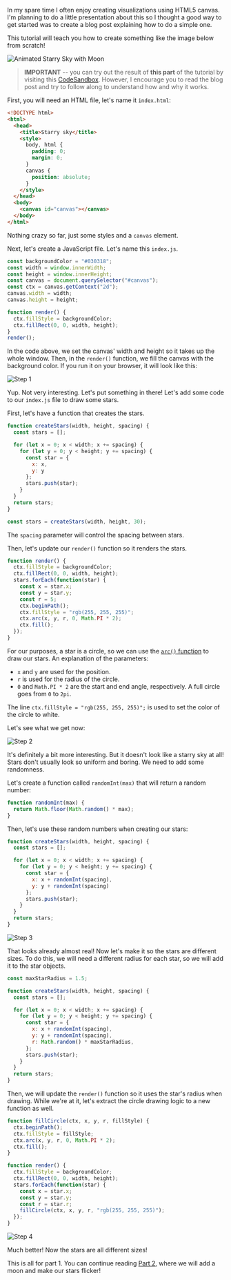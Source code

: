 <!--
.. title: Starry Sky in HTML5 Canvas - Part 1
.. slug: starry-sky-in-html5-canvas-pt1
.. date: 2019-04-13 15:35:56 UTC-06:00
.. tags: tutorials, javascript, programming-projects, canvas
.. category: 
.. link: 
.. description: 
.. type: text
-->

In my spare time I often enjoy creating visualizations using HTML5 canvas.
I'm planning to do a little presentation about this so I thought a good way to get started was to create a blog post explaining how to do a simple one.

This tutorial will teach you how to create something like the image below from scratch!

![Animated Starry Sky with Moon](/galleries/screenshots/starry/moon.gif)

>**IMPORTANT** -- you can try out the result of **this part** of the tutorial by visiting this [CodeSandbox](https://codesandbox.io/s/kmrx1z6wn7?fontsize=14).
>However, I encourage you to read the blog post and try to follow along to understand how and why it works.

First, you will need an HTML file, let's name it `index.html`:

```html
<!DOCTYPE html>
<html>
  <head>
    <title>Starry sky</title>
    <style>
      body, html {
        padding: 0;
        margin: 0;
      }
      canvas {
        position: absolute;
      }
    </style>
  </head>
  <body>
    <canvas id="canvas"></canvas>
  </body>
</html>

```
Nothing crazy so far, just some styles and a `canvas` element.

Next, let's create a JavaScript file. Let's name this `index.js`.

```js
const backgroundColor = "#030318";
const width = window.innerWidth;
const height = window.innerHeight;
const canvas = document.querySelector("#canvas");
const ctx = canvas.getContext("2d");
canvas.width = width;
canvas.height = height;

function render() {
  ctx.fillStyle = backgroundColor;
  ctx.fillRect(0, 0, width, height);
}
render();
```

In the code above, we set the canvas' width and height so it takes up the whole window.
Then, in the `render()` function, we fill the canvas with the background color.
If you run it on your browser, it will look like this:

![Step 1](/galleries/screenshots/starry/step1.png)

Yup. Not very interesting. Let's put something in there!
Let's add some code to our `index.js` file to draw some stars.

First, let's have a function that creates the stars.
```js
function createStars(width, height, spacing) {
  const stars = [];

  for (let x = 0; x < width; x += spacing) {
    for (let y = 0; y < height; y += spacing) {
      const star = {
        x: x,
        y: y
      };
      stars.push(star);
    }
  }
  return stars;
}

const stars = createStars(width, height, 30);
```
The `spacing` parameter will control the spacing between stars.

Then, let's update our `render()` function so it renders the stars.
```js
function render() {
  ctx.fillStyle = backgroundColor;
  ctx.fillRect(0, 0, width, height);
  stars.forEach(function(star) {
    const x = star.x;
    const y = star.y;
    const r = 5;
    ctx.beginPath();
    ctx.fillStyle = "rgb(255, 255, 255)";
    ctx.arc(x, y, r, 0, Math.PI * 2);
    ctx.fill();
  });
}
```

For our purposes, a star is a circle, so we can use the [`arc()` function](https://developer.mozilla.org/en-US/docs/Web/API/CanvasRenderingContext2D/arc) to draw our stars.
An explanation of the parameters:

* `x` and `y` are used for the position.
* `r` is used for the radius of the circle.
* `0` and `Math.PI * 2` are the start and end angle, respectively.
   A full circle goes from `0` to `2pi`.

The line `ctx.fillStyle = "rgb(255, 255, 255)";` is used to set the color of the circle to white.

Let's see what we get now:

![Step 2](/galleries/screenshots/starry/step2.png)

It's definitely a bit more interesting. But it doesn't look like a starry sky at all!
Stars don't usually look so uniform and boring. We need to add some randomness.

Let's create a function called `randomInt(max)` that will return a random number:
```js
function randomInt(max) {
  return Math.floor(Math.random() * max);
}
```

Then, let's use these random numbers when creating our stars:
```js
function createStars(width, height, spacing) {
  const stars = [];

  for (let x = 0; x < width; x += spacing) {
    for (let y = 0; y < height; y += spacing) {
      const star = {
        x: x + randomInt(spacing),
        y: y + randomInt(spacing)
      };
      stars.push(star);
    }
  }
  return stars;
}
```

![Step 3](/galleries/screenshots/starry/step3.png)

That looks already almost real! Now let's make it so the stars are different sizes.
To do this, we will need a different radius for each star, so we will add it to the star objects.

```js
const maxStarRadius = 1.5;

function createStars(width, height, spacing) {
  const stars = [];

  for (let x = 0; x < width; x += spacing) {
    for (let y = 0; y < height; y += spacing) {
      const star = {
        x: x + randomInt(spacing),
        y: y + randomInt(spacing),
        r: Math.random() * maxStarRadius,
      };
      stars.push(star);
    }
  }
  return stars;
}
```

Then, we will update the `render()` function so it uses the star's radius when drawing.
While we're at it, let's extract the circle drawing logic to a new function as well.

```js
function fillCircle(ctx, x, y, r, fillStyle) {
  ctx.beginPath();
  ctx.fillStyle = fillStyle;
  ctx.arc(x, y, r, 0, Math.PI * 2);
  ctx.fill();
}

function render() {
  ctx.fillStyle = backgroundColor;
  ctx.fillRect(0, 0, width, height);
  stars.forEach(function(star) {
    const x = star.x;
    const y = star.y;
    const r = star.r;
    fillCircle(ctx, x, y, r, "rgb(255, 255, 255)");
  });
}
```

![Step 4](/galleries/screenshots/starry/step4.png)

Much better! Now the stars are all different sizes!

This is all for part 1. You can continue reading [Part 2](./starry-sky-in-html5-canvas-pt2.html), where we will add a moon and make our stars flicker!
